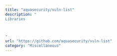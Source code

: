 ```yaml
---
title: "aquasecurity/vuln-list"
description: "
Libraries



"
url: "https://github.com/aquasecurity/vuln-list"
category: "Miscellaneous"
---
```

